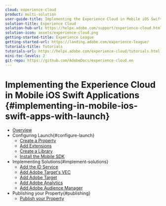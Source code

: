 ```yaml
---
cloud: experience-cloud
product: multi-solution
user-guide-title: Implementing the Experience Cloud in Mobile iOS Swift Applications
solution-title: Experience Cloud
solution-hub-url: https://helpx.adobe.com/support/experience-cloud.html
solution-icon: assets/experience-cloud.png
getting-started-title: Experience League
getting-started-url: https://landing.adobe.com/experience-league/
tutorials-title: Tutorials
tutorials-url: https://helpx.adobe.com/experience-cloud/tutorials.html
mini-toc-levels: 2
git-repo: https://github.com/AdobeDocs/experience-cloud.en
---
```


# Implementing the Experience Cloud in Mobile iOS Swift Applications {#implementing-in-mobile-ios-swift-apps-with-launch}

+ [Overview](index.md)
+ Configuring Launch{#configure-launch}
  + [Create a Property](launch-create-a-property.md)
  + [Add Extensions](launch-add-extensions.md)
  + [Create a Library](launch-create-a-library.md)
  + [Install the Mobile SDK](launch-install-the-mobile-sdk.md)
+ Implementing Solutions{#implement-solutions}
  + [Add the ID Service](id-service.md)
  + [Add Adobe Target's VEC](target-vec.md)
  + [Add Adobe Target](target.md)
  + [Add Adobe Analytics](analytics.md)
  + [Add Adobe Audience Manager](audience-manager.md)
+ Publishing your Property{#publishing}
  + [Publish your Property](publish.md)
